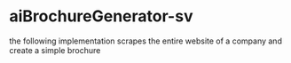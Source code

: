 # aiBrochureGenerator-sv
the following implementation scrapes the entire website of a company and create a simple brochure
